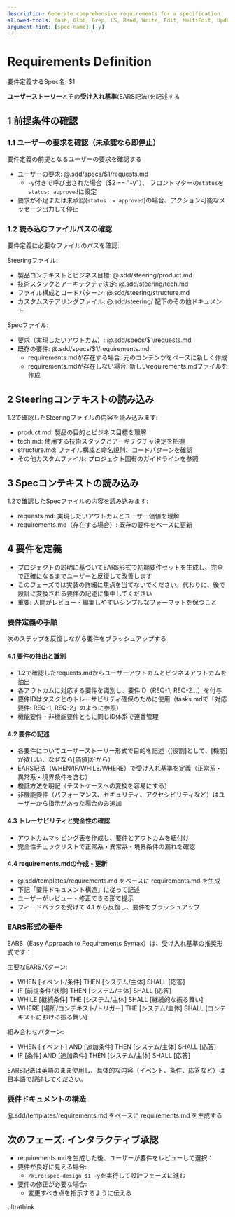 ```yaml
---
description: Generate comprehensive requirements for a specification
allowed-tools: Bash, Glob, Grep, LS, Read, Write, Edit, MultiEdit, Update, WebSearch, WebFetch
argument-hint: [spec-name] [-y]
---
```


# Requirements Definition

要件定義するSpec名: $1

**ユーザーストーリー**とその**受け入れ基準**(EARS記法)を記述する

## 1 前提条件の確認

### 1.1 ユーザーの要求を確認（未承認なら即停止）

要件定義の前提となるユーザーの要求を確認する

- ユーザーの要求: @.sdd/specs/$1/requests.md
  - `-y`付きで呼び出された場合（$2 == "-y"）、 フロントマターの`status`を`status: approved`に設定
- 要求が不足または未承認(`status != approved`)の場合、アクション可能なメッセージ出力して停止

### 1.2 読み込むファイルパスの確認

要件定義に必要なファイルのパスを確認:

Steeringファイル:
- 製品コンテキストとビジネス目標: @.sdd/steering/product.md
- 技術スタックとアーキテクチャ決定: @.sdd/steering/tech.md
- ファイル構成とコードパターン: @.sdd/steering/structure.md
- カスタムステアリングファイル: @.sdd/steering/ 配下のその他ドキュメント

Specファイル:
- 要求（実現したいアウトカム）: @.sdd/specs/$1/requests.md
- 既存の要件: @.sdd/specs/$1/requirements.md
  - requirements.mdが存在する場合: 元のコンテンツをベースに新しく作成
  - requirements.mdが存在しない場合: 新しいrequirements.mdファイルを作成

## 2 Steeringコンテキストの読み込み

1.2で確認したSteeringファイルの内容を読み込みます:
- product.md: 製品の目的とビジネス目標を理解
- tech.md: 使用する技術スタックとアーキテクチャ決定を把握
- structure.md: ファイル構成と命名規則、コードパターンを確認
- その他カスタムファイル: プロジェクト固有のガイドラインを参照

## 3 Specコンテキストの読み込み

1.2で確認したSpecファイルの内容を読み込みます:
- requests.md: 実現したいアウトカムとユーザー価値を理解
- requirements.md（存在する場合）: 既存の要件をベースに更新

## 4 要件を定義

- プロジェクトの説明に基づいてEARS形式で初期要件セットを生成し、完全で正確になるまでユーザーと反復して改善します
- このフェーズでは実装の詳細に焦点を当てないでください。代わりに、後で設計に変換される要件の記述に集中してください
- 重要: 人間がレビュー・編集しやすいシンプルなフォーマットを保つこと

### 要件定義の手順

次のステップを反復しながら要件をブラッシュアップする

#### 4.1 要件の抽出と識別
- 1.2で確認したrequests.mdからユーザーアウトカムとビジネスアウトカムを抽出
- 各アウトカムに対応する要件を識別し、要件ID（REQ-1, REQ-2...）を付与
- 要件IDはタスクとのトレーサビリティ確保のために使用（tasks.mdで「対応要件: REQ-1, REQ-2」のように参照）
- 機能要件・非機能要件ともに同じID体系で連番管理

#### 4.2 要件の記述
- 各要件についてユーザーストーリー形式で目的を記述（[役割]として、[機能]が欲しい、なぜなら[価値]だから）
- EARS記法（WHEN/IF/WHILE/WHERE）で受け入れ基準を定義（正常系・異常系・境界条件を含む）
- 検証方法を明記（テストケースへの変換を容易にする）
- 非機能要件（パフォーマンス、セキュリティ、アクセシビリティなど）はユーザーから指示があった場合のみ追加

#### 4.3 トレーサビリティと完全性の確認
- アウトカムマッピング表を作成し、要件とアウトカムを紐付け
- 完全性チェックリストで正常系・異常系・境界条件の漏れを確認

#### 4.4 requirements.mdの作成・更新
- @.sdd/templates/requirements.md をベースに requirements.md を生成
- 下記「要件ドキュメント構造」に従って記述
- ユーザーがレビュー・修正できる形で提示
- フィードバックを受けて 4.1 から反復し、要件をブラッシュアップ

### EARS形式の要件

EARS（Easy Approach to Requirements Syntax）は、受け入れ基準の推奨形式です：

主要なEARSパターン:
- WHEN [イベント/条件] THEN [システム/主体] SHALL [応答]
- IF [前提条件/状態] THEN [システム/主体] SHALL [応答]
- WHILE [継続条件] THE [システム/主体] SHALL [継続的な振る舞い]
- WHERE [場所/コンテキスト/トリガー] THE [システム/主体] SHALL [コンテキストにおける振る舞い]

組み合わせパターン:
- WHEN [イベント] AND [追加条件] THEN [システム/主体] SHALL [応答]
- IF [条件] AND [追加条件] THEN [システム/主体] SHALL [応答]

EARS記法は英語のまま使用し、具体的な内容（イベント、条件、応答など）は日本語で記述してください。

### 要件ドキュメントの構造

@.sdd/templates/requirements.md をベースに requirements.md を生成する

## 次のフェーズ: インタラクティブ承認

- requirements.mdを生成した後、ユーザーが要件をレビューして選択：
- 要件が良好に見える場合:
  - `/kiro:spec-design $1 -y`を実行して設計フェーズに進む
- 要件の修正が必要な場合:
  - 変更すべき点を指示するように伝える

ultrathink

